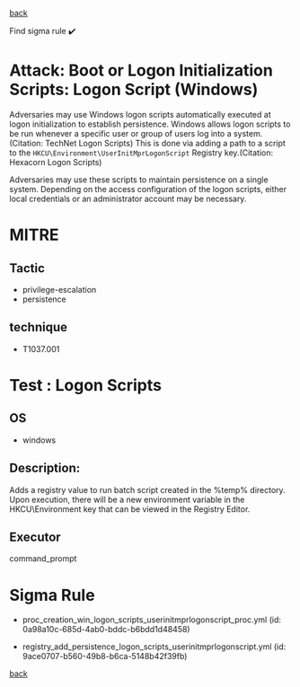 
[back](../index.md)

Find sigma rule :heavy_check_mark: 

# Attack: Boot or Logon Initialization Scripts: Logon Script (Windows) 

Adversaries may use Windows logon scripts automatically executed at logon initialization to establish persistence. Windows allows logon scripts to be run whenever a specific user or group of users log into a system.(Citation: TechNet Logon Scripts) This is done via adding a path to a script to the <code>HKCU\Environment\UserInitMprLogonScript</code> Registry key.(Citation: Hexacorn Logon Scripts)

Adversaries may use these scripts to maintain persistence on a single system. Depending on the access configuration of the logon scripts, either local credentials or an administrator account may be necessary. 

# MITRE
## Tactic
  - privilege-escalation
  - persistence


## technique
  - T1037.001


# Test : Logon Scripts
## OS
  - windows


## Description:
Adds a registry value to run batch script created in the %temp% directory. Upon execution, there will be a new environment variable in the HKCU\Environment key
that can be viewed in the Registry Editor.


## Executor
command_prompt

# Sigma Rule
 - proc_creation_win_logon_scripts_userinitmprlogonscript_proc.yml (id: 0a98a10c-685d-4ab0-bddc-b6bdd1d48458)

 - registry_add_persistence_logon_scripts_userinitmprlogonscript.yml (id: 9ace0707-b560-49b8-b6ca-5148b42f39fb)



[back](../index.md)

